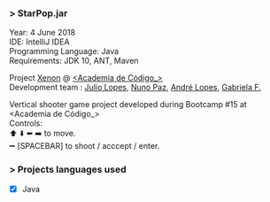 ### \> StarPop.jar 
 Year: 4 June 2018  
 IDE: IntelliJ IDEA  
 Programming Language: Java  
 Requirements: JDK 10, ANT, Maven  

   
 Project [Xenon](https://github.com/NunoPax/Xenon)  @ [<Academia de Código_>](http://www.academiadecodigo.org/)  
 Development team : 
 [Julio Lopes](https://www.linkedin.com/in/thejuliolopes/), 
 [Nuno Paz](https://www.linkedin.com/in/nuno-paz/), 
 [André Lopes](https://www.linkedin.com/in/andrejtlopes/), 
 [Gabriela F.](https://www.linkedin.com/in/gabriela-f-76445723/)  
   
 Vertical shooter game project developed during Bootcamp #15 at <Academia de Código_>  
 Controls:  
 :arrow_up: :arrow_down: :arrow_left: :arrow_right: to move.  
 :heavy_minus_sign: [SPACEBAR] to shoot / acccept / enter.  

### \> Projects languages used  

- [x]  Java
